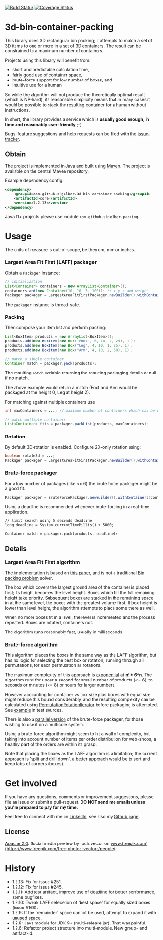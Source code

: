 [![Build Status](https://travis-ci.org/skjolber/3d-bin-container-packing.svg)](https://travis-ci.org/skjolber/3d-bin-container-packing)
[![Coverage Status](https://coveralls.io/repos/github/skjolber/3d-bin-container-packing/badge.svg?branch=master)](https://coveralls.io/github/skjolber/3d-bin-container-packing?branch=master)

# 3d-bin-container-packing

This library does 3D rectangular bin packing; it attempts to match a set of 3D items to one or more in a set of 3D containers. The result can be constrained to a maximum number of containers.

Projects using this library will benefit from:
 * short and predictable calculation time,
 * fairly good use of container space, 
 * brute-force support for low number of boxes, and
 * intuitive use for a human
 
So while the algorithm will not produce the theoretically optimal result (which is NP-hard), its reasonable simplicity means that in many cases it would be possible to stack the resulting container for a human without instructions.

In short, the library provides a service which is __usually good enough, in time and reasonably user-friendly__ ;-)

Bugs, feature suggestions and help requests can be filed with the [issue-tracker].
 
## Obtain
The project is implemented in Java and built using [Maven]. The project is available on the central Maven repository.

Example dependency config:


```xml
<dependency>
    <groupId>com.github.skjolber.3d-bin-container-packing</groupId>
    <artifactId>core</artifactId>
    <version>1.2.13</version>
</dependency>
```

Java 11+ projects please use module `com.github.skjolber.packing`.

# Usage
The units of measure is out-of-scope, be they cm, mm or inches.

### Largest Area Fit First (LAFF) packager
Obtain a `Packager` instance:

```java
// initialization
List<Container> containers = new ArrayList<Container>();
containers.add(new Container(10, 10, 3, 100)); // x y z and weight
Packager packager = LargestAreaFitFirstPackager.newBuilder().withContainers(containers).build()
```

The `packager` instance is thread-safe.

### Packing
Then compose your item list and perform packing:

```java
List<BoxItem> products = new ArrayList<BoxItem>();
products.add(new BoxItem(new Box("Foot", 6, 10, 2, 25), 1));
products.add(new BoxItem(new Box("Leg", 4, 10, 1, 25), 1));
products.add(new BoxItem(new Box("Arm", 4, 10, 2, 50), 1));
	
// match a single container
Container match = packager.pack(products);
```

The resulting `match` variable returning the resulting packaging details or null if no match. 

The above example would return a match (Foot and Arm would be packaged at the height 0, Leg at height 2). 

For matching against multiple containers use

```java
int maxContainers = ...; // maximum number of containers which can be used

// match multiple containers
List<Container> fits = packager.packList(products, maxContainers);
```

### Rotation
By default 3D-rotation is enabled. Configure 2D-only rotation using:

```java
boolean rotate3d = ...;
Packager packager = LargestAreaFitFirstPackager.newBuilder().withContainers(containers).withRotate2D().build();
```

### Brute-force packager
For a low number of packages (like <= 6) the brute force packager might be a good fit. 

```java
Packager packager = BruteForcePackager.newBuilder().withContainers(containers).build();
```

Using a deadline is recommended whenever brute-forcing in a real-time application.

```
// limit search using 5 seconds deadline
long deadline = System.currentTimeMillis() + 5000;

Container match = packager.pack(products, deadline);
```

## Details

### Largest Area Fit First algorithm
The implementation is based on [this paper][2], and is not a traditional [Bin packing problem][1] solver.

The box which covers the largest ground area of the container is placed first; its height becomes the level height. Boxes which fill the full remaining height take priority. Subsequent boxes are stacked in the remaining space in at the same level, the boxes with the greatest volume first. If box height is lower than level height, the algorithm attempts to place some there as well. 

When no more boxes fit in a level, the level is incremented and the process repeated. Boxes are rotated, containers not.


The algorithm runs reasonably fast, usually in milliseconds. 

###  Brute-force algorithm
This algorithm places the boxes in the same way as the LAFF algorithm, but has no logic for selecting the best box or rotation; running through all permutations, for each permutation all rotations. 

The maximum complexity of this approach is [exponential] at __n! * 6^n__. The algorithm runs for under a second for small number of products (<= 6), to seconds or minutes (<= 8) or hours for larger numbers.

However accounting for container vs box size plus boxes with equal size might reduce this bound considerably, and the resulting complexity can be calculated using [PermutationRotationIterator](core/src/main/java/com/github/skjolber/packing/impl/PermutationRotationIterator.java) before packaging is attempted. See [example] in test sources.

There is also a [parallel version](core/src/main/java/com/github/skjolber/packing/ParallelBruteForcePackager.java) of the brute-force packager, for those wishing to use it on a multicore system.

Using a brute-force algorithm might seem to hit a wall of complexity, but taking into account number of items 
per order distribution for web-shops, a healthy part of the orders are within its grasp.

Note that placing the boxes as the LAFF algorithm is a limitation; the current approach is 'split and drill down', a better approach would be to sort and keep tabs of corners (boxes). 

# Get involved
If you have any questions, comments or improvement suggestions, please file an issue or submit a pull-request. __DO NOT send me emails unless you're prepared to pay for my time.__

Feel free to connect with me on [LinkedIn], see also my [Github page].

## License
[Apache 2.0]. Social media preview by [pch.vector on www.freepik.com](https://www.freepik.com/free-photos-vectors/people).


# History
 - 1.2.13: Fix for issue #251.
 - 1.2.12: Fix for issue #245.
 - 1.2.11: Add test artifact, improve use of deadline for better performance, some bugfixes.
 - 1.2.10: Tweak LAFF selecetion of 'best space' for equally sized boxes (issue #168).
 - 1.2.9: If the 'remainder' space cannot be used, attempt to expand it with [unused space](https://github.com/skjolber/3d-bin-container-packing/blob/b78f4b8ff62f4c3cd531a160d36c4dc1f23c8897/core/src/main/java/com/github/skjolber/packing/LargestAreaFitFirstPackager.java#L250).
 - 1.2.8: Java module for JDK 9+ (multi-release jar). That was painful.
 - 1.2.6: Refactor project structure into multi-module. New group- and artifact-id.

[1]: 				https://en.wikipedia.org/wiki/Bin_packing_problem
[2]: 				https://www.drupal.org/files/An%20Efficient%20Algorithm%20for%203D%20Rectangular%20Box%20Packing.pdf
[Apache 2.0]: 			http://www.apache.org/licenses/LICENSE-2.0.html
[issue-tracker]:		https://github.com/skjolber/3d-bin-container-packing/issues
[Maven]:			http://maven.apache.org/
[LinkedIn]:			http://lnkd.in/r7PWDz
[Github page]:			https://skjolber.github.io
[NothinRandom]:			https://github.com/NothinRandom
[exponential]:			https://en.wikipedia.org/wiki/Exponential_function
[example]:			core/src/test/java/com/github/skjolber/packing/impl/BruteForcePackagerRuntimeEstimator.java

